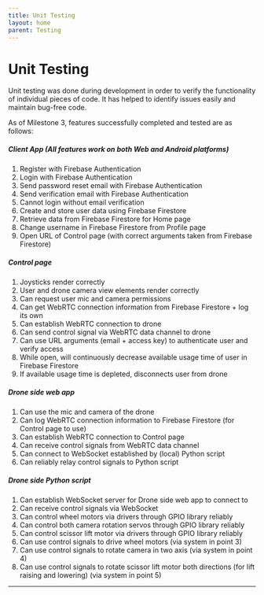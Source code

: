 ```yaml
---
title: Unit Testing
layout: home
parent: Testing
---
```

# Unit Testing

Unit testing was done during development in order to verify the functionality of individual pieces of code. It has helped to identify issues easily and maintain bug-free code.  

As of Milestone 3, features successfully completed and tested are as follows:  
  
##### Client App (All features work on both Web and Android platforms)
1. Register with Firebase Authentication  
2. Login with Firebase Authentication  
3. Send password reset email with Firebase Authentication  
4. Send verification email with Firebase Authentication  
5. Cannot login without email verification  
6. Create and store user data using Firebase Firestore  
7. Retrieve data from Firebase Firestore for Home page  
8. Change username in Firebase Firestore from Profile page   
9. Open URL of Control page (with correct arguments taken from Firebase Firestore)  
  
##### Control page  
1. Joysticks render correctly  
2. User and drone camera view elements render correctly  
3. Can request user mic and camera permissions  
4. Can get WebRTC connection information from Firebase Firestore + log its own  
5. Can establish WebRTC connection to drone  
6. Can send control signal via WebRTC data channel to drone  
7. Can use URL arguments (email + access key) to authenticate user and verify access   
8. While open, will continuously decrease available usage time of user in Firebase Firestore  
9. If available usage time is depleted, disconnects user from drone  

##### Drone side web app  
1. Can use the mic and camera of the drone  
2. Can log WebRTC connection information to Firebase Firestore (for Control page to use)  
3. Can establish WebRTC connection to Control page  
4. Can receive control signals from WebRTC data channel  
5. Can connect to WebSocket established by (local) Python script  
6. Can reliably relay control signals to Python script

##### Drone side Python script  
1. Can establish WebSocket server for Drone side web app to connect to  
2. Can receive control signals via WebSocket  
3. Can control wheel motors via drivers through GPIO library reliably
4. Can control both camera rotation servos through GPIO library reliably
5. Can control scissor lift motor via drivers through GPIO library reliably  
6. Can use control signals to drive wheel motors (via system in point 3)   
7. Can use control signals to rotate camera in two axis (via system in point 4)  
8. Can use control signals to rotate scissor lift motor both directions (for lift raising and lowering) (via system in point 5)  



----

[Just the Docs]: https://just-the-docs.github.io/just-the-docs/
[GitHub Pages]: https://docs.github.com/en/pages
[README]: https://github.com/just-the-docs/just-the-docs-template/blob/main/README.md
[Jekyll]: https://jekyllrb.com
[GitHub Pages / Actions workflow]: https://github.blog/changelog/2022-07-27-github-pages-custom-github-actions-workflows-beta/
[use this template]: https://github.com/just-the-docs/just-the-docs-template/generate

